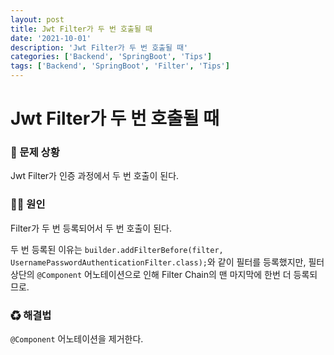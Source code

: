 ```yaml
---
layout: post
title: Jwt Filter가 두 번 호출될 때
date: '2021-10-01'
description: 'Jwt Filter가 두 번 호출될 때'
categories: ['Backend', 'SpringBoot', 'Tips']
tags: ['Backend', 'SpringBoot', 'Filter', 'Tips']
---
```

# Jwt Filter가 두 번 호출될 때

### 🐛 문제 상황

Jwt Filter가 인증 과정에서 두 번 호출이 된다.

### 🏴‍☠️ 원인

Filter가 두 번 등록되어서 두 번 호출이 된다.

두 번 등록된 이유는 `builder.addFilterBefore(filter, UsernamePasswordAuthenticationFilter.class);`와 같이 필터를 등록했지만, 필터 상단의 `@Component` 어노테이션으로 인해 Filter Chain의 맨 마지막에 한번 더 등록되므로.

### ♻ 해결법

`@Component` 어노테이션을 제거한다.